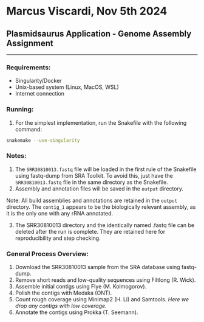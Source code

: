 # Marcus Viscardi, Nov 5th 2024
## Plasmidsaurus Application - Genome Assembly Assignment
***
### Requirements:
- Singularity/Docker
- Unix-based system (Linux, MacOS, WSL)
- Internet connection

### Running:
1. For the simplest implementation, run the Snakefile with the following command:
```bash
snakemake --use-singularity
```
### Notes:
1. The `SRR30810013.fastq` file will be loaded in the first rule of the Snakefile using fastq-dump from SRA Toolkit.
To avoid this, just have the `SRR30810013.fastq` file in the same directory as the Snakefile.
2. Assembly and annotation files will be saved in the `output` directory.

Note: All build assemblies and annotations are retained in the `output` directory.
The `contig_1` appears to be the biologically relevant assembly, as it is the only one with any rRNA annotated.

3. The SRR30810013 directory and the identically
named .fastq file can be deleted after the run is complete.
They are retained here for reproducibility and step checking.

### General Process Overview:
1. Download the SRR30810013 sample from the SRA database using fastq-dump.
2. Remove short reads and low-quality sequences using Filtlong (R. Wick).
3. Assemble initial contigs using Flye (M. Kolmogorov).
4. Polish the contigs with Medaka (ONT).
5. Count rough coverage using Minimap2 (H. Li) and Samtools. *Here we drop any contigs with low coverage.*
6. Annotate the contigs using Prokka (T. Seemann).